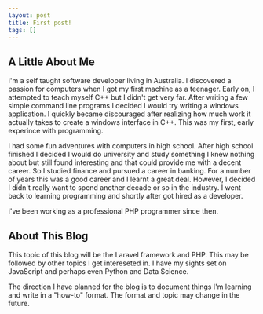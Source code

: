 ```yaml
---
layout: post
title: First post!
tags: []
---
```


## A Little About Me

I'm a self taught software developer living in Australia. I discovered a passion for computers when I got my first machine as a teenager. Early on, I attempted to teach myself C++ but I didn't get very far. After writing a few simple command line programs I decided I would try writing a windows application. I quickly became discouraged after realizing how much work it actually takes to create a windows interface in C++. This was my first, early experince with programming.

I had some fun adventures with computers in high school. After high school finished I decided I would do university and study something I knew nothing about but still found interesting and that could provide me with a decent career. So I studied finance and pursued a career in banking. For a number of years this was a good career and I learnt a great deal. However, I decided I didn't really want to spend another decade or so in the industry. I went back to learning programming and shortly after got hired as a developer.

I've been working as a professional PHP programmer since then.

## About This Blog

This topic of this blog will be the Laravel framework and PHP. This may be followed by other topics I get intereseted in. I have my sights set on JavaScript and perhaps even Python and Data Science.

The direction I have planned for the blog is to document things I'm learning and write in a "how-to" format. The format and topic may change in the future.
